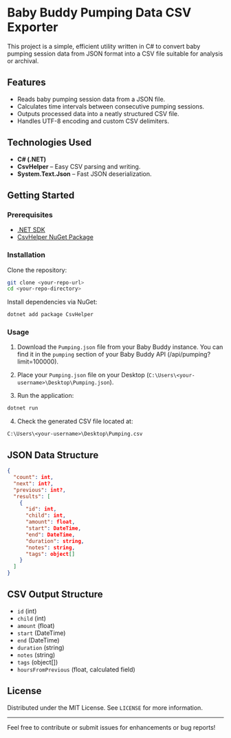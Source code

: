 # Baby Buddy Pumping Data CSV Exporter

This project is a simple, efficient utility written in C# to convert baby pumping session data from JSON format into a CSV file suitable for analysis or archival.

## Features

- Reads baby pumping session data from a JSON file.
- Calculates time intervals between consecutive pumping sessions.
- Outputs processed data into a neatly structured CSV file.
- Handles UTF-8 encoding and custom CSV delimiters.

## Technologies Used

- **C# (.NET)**
- **CsvHelper** – Easy CSV parsing and writing.
- **System.Text.Json** – Fast JSON deserialization.

## Getting Started

### Prerequisites

- [.NET SDK](https://dotnet.microsoft.com/download)
- [CsvHelper NuGet Package](https://www.nuget.org/packages/CsvHelper/)

### Installation

Clone the repository:

```bash
git clone <your-repo-url>
cd <your-repo-directory>
```

Install dependencies via NuGet:

```bash
dotnet add package CsvHelper
```

### Usage

1. Download the `Pumping.json` file from your Baby Buddy instance. You can find it in the `pumping` section of your Baby Buddy API (/api/pumping?limit=100000).

2. Place your `Pumping.json` file on your Desktop (`C:\Users\<your-username>\Desktop\Pumping.json`).

3. Run the application:

```bash
dotnet run
```

4. Check the generated CSV file located at:

```
C:\Users\<your-username>\Desktop\Pumping.csv
```

## JSON Data Structure

```json
{
  "count": int,
  "next": int?,
  "previous": int?,
  "results": [
    {
      "id": int,
      "child": int,
      "amount": float,
      "start": DateTime,
      "end": DateTime,
      "duration": string,
      "notes": string,
      "tags": object[]
    }
  ]
}
```

## CSV Output Structure

- `id` (int)
- `child` (int)
- `amount` (float)
- `start` (DateTime)
- `end` (DateTime)
- `duration` (string)
- `notes` (string)
- `tags` (object[])
- `hoursFromPrevious` (float, calculated field)

## License

Distributed under the MIT License. See `LICENSE` for more information.

---

Feel free to contribute or submit issues for enhancements or bug reports!

